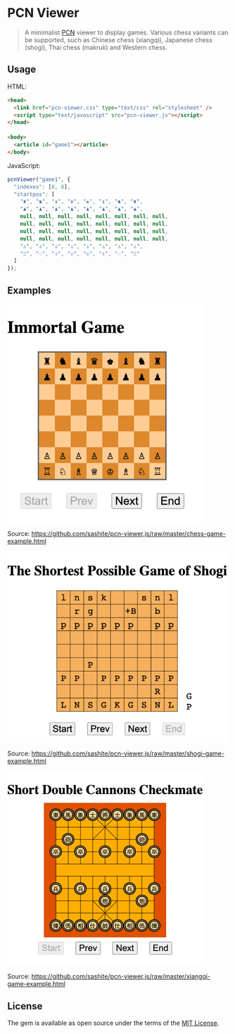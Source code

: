 # PCN Viewer

> A minimalist [PCN](https://developer.sashite.com/specs/portable-chess-notation) viewer to display games.  Various chess variants can be supported, such as Chinese chess (xiangqi), Japanese chess (shogi), Thai chess (makruk) and Western chess.

## Usage

HTML:

```html
<head>
  <link href="pcn-viewer.css" type="text/css" rel="stylesheet" />
  <script type="text/javascript" src="pcn-viewer.js"></script>
</head>

<body>
  <article id="game1"></article>
</body>
```

JavaScript:

```javascript
pcnViewer("game1", {
  "indexes": [8, 8],
  "startpos": [
    "♜", "♞", "♝", "♛", "♚", "♝", "♞", "♜",
    "♟", "♟", "♟", "♟", "♟", "♟", "♟", "♟",
    null, null, null, null, null, null, null, null,
    null, null, null, null, null, null, null, null,
    null, null, null, null, null, null, null, null,
    null, null, null, null, null, null, null, null,
    "♙", "♙", "♙", "♙", "♙", "♙", "♙", "♙",
    "♖", "♘", "♗", "♕", "♔", "♗", "♘", "♖"
  ]
});
```

## Examples

![Chess game example](https://github.com/sashite/pcn-viewer.js/raw/master/chess-game-example.png)

Source: https://github.com/sashite/pcn-viewer.js/raw/master/chess-game-example.html

![Shogi game example](https://github.com/sashite/pcn-viewer.js/raw/master/shogi-game-example.png)

Source: https://github.com/sashite/pcn-viewer.js/raw/master/shogi-game-example.html

![Xiangqi game example](https://github.com/sashite/pcn-viewer.js/raw/master/xiangqi-game-example.png)

Source: https://github.com/sashite/pcn-viewer.js/raw/master/xiangqi-game-example.html

## License

The gem is available as open source under the terms of the [MIT License](https://opensource.org/licenses/MIT).
